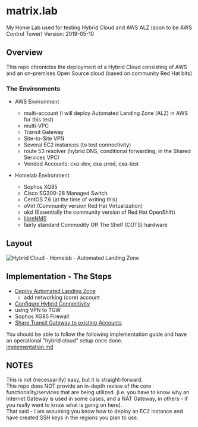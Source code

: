 # matrix.lab
My Home Lab used for testing Hybrid Cloud and AWS ALZ (soon to be AWS Control Tower)
Version: 2019-05-10

## Overview
This repo chronicles the deployment of a Hybrid Cloud consisting of AWS and an on-premises Open Source cloud (based on community Red Hat bits)  
### The Environments
* AWS Environment 
  * multi-account (I will deploy Automated Landing Zone (ALZ) in AWS for this test)
  * multi-VPC 
  * Transit Gateway
  * Site-to-Site VPN
  * Several EC2 instances (to test connectivity)
  * route 53 resolver (hybrid DNS, conditional forwarding, in the Shared Services VPC)
  * Vended Accounts:  cxa-dev, cxa-prod, cxa-test

* Homelab Environment
  * Sophos XG85
  * Cisco SG300-28 Managed Switch
  * CentOS 7.6 (at the time of writing this)
  * oVirt (Community version Red Hat Virtualization)
  * okd (Essentially the community version of Red Hat OpenShift)
  * [libreNMS](https://www.librenms.org/) 
  * fairly standard Commodity Off The Shelf (COTS) hardware

## Layout
![Hybrid Cloud - Homelab - Automated Landing Zone](Hybrid_Cloud-Homelab-Automated_Landing_Zone.png)

## Implementation - The Steps
- [Deploy Automated Landing Zone](automated_landing_zone.md)  
  - add networking (core) account
- [Configure Hybrid Connectivity](transit_gateway-VPN.md)  
 - using VPN to TGW  
 - Sophos XG85 Firewall  
- [Share Transit Gateway to existing Accounts](resource_share-TGW.md)  

You should be able to follow the following implementation guide and have an operational "hybrid cloud" setup once done.  
[implementation.md](implementation.md)

## NOTES
This is not (necessarilly) easy, but it *is* straight-forward.  
This repo does NOT provide an in-depth review of the core functionality/services that are being utilized.  (i.e. you have to know why an Internet Gateway is used in some cases, and a NAT Gateway, in others - if you really want to know what is going on here).  
That said - I am assuming you know how to deploy an EC2 instance and have created SSH keys in the regions you plan to use.  

